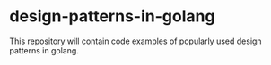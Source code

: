 # design-patterns-in-golang

This repository will contain code examples of popularly used design patterns in golang.
